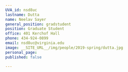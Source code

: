 ```yaml
---
UVA_id: nsd8uc
lastname: Dutta	
name: Neelav Sayer
general_position: gradstudent
position: Graduate Student
office: 401 Kerchof Hall
phone: 434-924-0899
email: nsd8uc@virginia.edu
image: __SITE_URL__/img/people/2019-spring/dutta.jpg
personal_page: 
published: false

---
```

